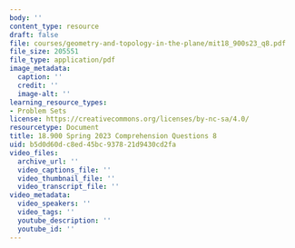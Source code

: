 ```yaml
---
body: ''
content_type: resource
draft: false
file: courses/geometry-and-topology-in-the-plane/mit18_900s23_q8.pdf
file_size: 205551
file_type: application/pdf
image_metadata:
  caption: ''
  credit: ''
  image-alt: ''
learning_resource_types:
- Problem Sets
license: https://creativecommons.org/licenses/by-nc-sa/4.0/
resourcetype: Document
title: 18.900 Spring 2023 Comprehension Questions 8
uid: b5d0d60d-c8ed-45bc-9378-21d9430cd2fa
video_files:
  archive_url: ''
  video_captions_file: ''
  video_thumbnail_file: ''
  video_transcript_file: ''
video_metadata:
  video_speakers: ''
  video_tags: ''
  youtube_description: ''
  youtube_id: ''
---
```

